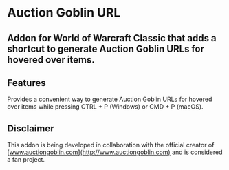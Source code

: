 # Auction Goblin URL

## Addon for World of Warcraft Classic that adds a shortcut to generate Auction Goblin URLs for hovered over items.

## Features
Provides a convenient way to generate Auction Goblin URLs for hovered over items while pressing CTRL + P (Windows) or CMD + P (macOS).

## Disclaimer
This addon is being developed in collaboration with the official creator of [www.auctiongoblin.com](http://www.auctiongoblin.com) and is considered a fan project.
